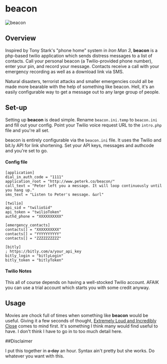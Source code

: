 # beacon

![beacon](http://oyster.ignimgs.com/wordpress/stg.ign.com/2012/10/ET_topart21.jpg)

## Overview

Inspired by Tony Stark's "phone home" system in *Iron Man 3*, **beacon** is a php-based twilio application which sends distress messages to a list of contacts. Call your personal beacon (a Twilio-provided phone number), enter your pin, and record your message. Contacts receive a call with your emergency recording as well as a download link via SMS.

Natural disasters, terrorist attacks and smaller emergencies could all be made more bearable with the help of something like beacon. Hell, it's an easily configurable way to get a message out to any large group of people.

## Set-up

Setting up **beacon** is dead simple. Rename `beacon.ini.temp` to `beacon.ini` and fill out your config. Point your Twilio voice request URL to the `intro.php` file and you're all set.

beacon is entirely configurable via the `beacon.ini` file. It uses the Twilio and bit.ly API for link shortening. Set your API keys, messages and authcode and you're set to go.  

#### Config file

	[application]
	dial_in_auth_code = "1111" 
	application_root = "http://www.peterk.co/beacon/"
	call_text = "Peter left you a message. It will loop continuously until you hang up."
	sms_text = "Listen to Peter's message. &url"

	[twilio]
	api_sid = "twilioSid"
	api_token = "twilioToken"
	authd_phone = "XXXXXXXXXX"

	[emergency_contacts]
	contacts[] = "XXXXXXXXXX"
	contacts[] = "YYYYYYYYYY"
	contacts[] = "ZZZZZZZZZZ"

	[bitly]
	; https://bitly.com/a/your_api_key
	bitly_login = "bitlyLogin"
	bitly_token = "bitlyToken"
	
#### Twilio Notes

This all of course depends on having a well-stocked Twilio account. AFAIK you can use a trial account which starts you with some credit anyway.

## Usage

Movies are chock full of times when something like **beacon** would be useful. Giving it a few seconds of thought, [Extremely Loud and Incredibly Close](http://www.youtube.com/watch?v=dvkB0OmLGDc) comes to mind first. It's something I think many would find useful to have. I don't think I have to go in to too much detail here.

##Disclaimer

I put this together in ~~a day~~ an hour. Syntax ain't pretty but she works. Do whatever you want with this.